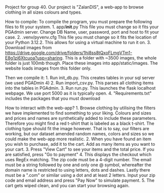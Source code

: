 Project for group 40.
Our project is "ZalanDIS", a web-app to browse clothing in all sizes colours and types.

How to compile:
  To compile the program, you must prepare the following files to fit your system.
        1. app/__init__.py
            This file you must change so it fits your PGAdmin server. Change DB Name, user, password, port and host to fit your case.
        2. .venv/pyvenv.cfg
            This file you must change so it fits the location of your Python 3.12.2. This allows for using a virtual machine to run it on. 
        3.  Download images from https://drive.google.com/drive/folders/1hi8ss8tQxoFLmgVTm1-E8g1zi6Xtcuoa?usp=sharing. This is a folder with ~3500 images, 
            the whole folder is just 100mb though. Place these images into app/static/images. The website loads images from this folder only.

  Then we compile it: 
      1. Run init_db.py. This creates tables in your sql server (we used PGADmin 4)
      2. Run import_csv.py. This parses all clothing items into the tables in PGAdmin.
      3. Run run.py. This launches the flask localhost webpage. We use port 5000 as it is typically open.
      4. "Requirements.txt" includes the packages that you must download

  How to interact with the web-app?
      1. Browse clothing by utilising the filters we have implemented to find something to your liking. Colours and sizes and prices and names are synthetically added
         to include these parameters. Therefore you might find a red t-shirt that is labeled as a black t-shirt. The clothing type should fit the image however. 
         That is to say, our filters are working, but our dataset amended random names, colors and sizes so we could make the web-app more realistic.
      2. When you have found an item you wish to purchase, add it to the cart. Add as many items as you want to your cart.
      3. Press "View Cart" to see your items and the total price. If you are satisfied, press "Go to payment"
      4. This displays the checkout which uses RegEx matching. The zip code must be a 4-digit number. The email must be a string followed by one and only one @ symbol, 
         whereafter the domain name is restricted to using letters, dots and dashes. Lastly there must be a ".com" or similar using a dot and at least 2 letters.
         Input your zip code and email address and press "Pay Now" to simulate payment.
      5. The cart gets wiped clean, and you can start your browsing again. 
